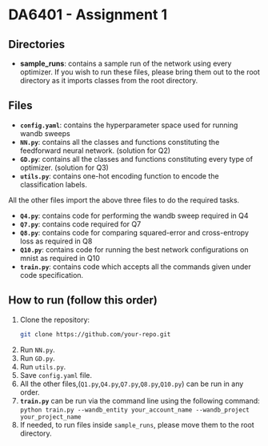 # DA6401 - Assignment 1

## Directories
- **sample_runs**: contains a sample run of the network using every optimizer. If you wish to run these files, please bring them out to the root directory as it imports classes from the root directory.

## Files 
- **`config.yaml`**: contains the hyperparameter space used for running wandb sweeps
- **`NN.py`**: contains all the classes and functions constituting the feedforward neural network. (solution for Q2)
- **`GD.py`**: contains all the classes and functions constituting every type of optimizer. (solution for Q3)
- **`utils.py`**: contains one-hot encoding function to encode the classification labels.

All the other files import the above three files to do the required tasks.

- **`Q4.py`**: contains code for performing the wandb sweep required in Q4
- **`Q7.py`**: contains code required for Q7
- **`Q8.py`**: contains code for comparing squared-error and cross-entropy loss as required in Q8
- **`Q10.py`**: contains code for running the best network configurations on mnist as required in Q10
- **`train.py`**: contains code which accepts all the commands given under code specification. 

## How to run (follow this order)
1. Clone the repository:
   ```bash
   git clone https://github.com/your-repo.git
   ```
2. Run `NN.py`. <br>
3. Run `GD.py`. <br>
4. Run `utils.py`. <br>
5. Save `config.yaml` file. <br>
6. All the other files,(`Q1.py`,`Q4.py`,`Q7.py`,`Q8.py`,`Q10.py`) can be run in any order. <br>
7. **`train.py`** can be run via the command line using the following command:
`python train.py --wandb_entity your_account_name --wandb_project your_project_name` <br>
8. If needed, to run files inside `sample_runs`, please move them to the root directory. <br>


